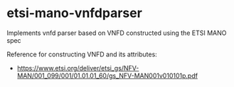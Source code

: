 # etsi-mano-vnfdparser
Implements vnfd parser based on VNFD constructed using the ETSI MANO spec

Reference for constructing VNFD and its attributes: 
- https://www.etsi.org/deliver/etsi_gs/NFV-MAN/001_099/001/01.01.01_60/gs_NFV-MAN001v010101p.pdf
